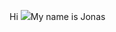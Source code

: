 Hi ![](https://user-images.githubusercontent.com/18350557/176309783-0785949b-9127-417c-8b55-ab5a4333674e.gif)My name is Jonas
